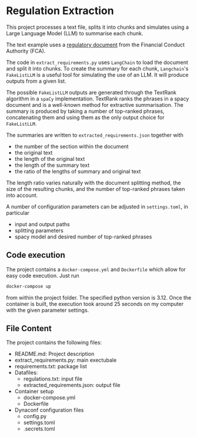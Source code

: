 # Regulation Extraction

This project processes a text file, splits it into chunks 
and simulates using a Large Language Model (LLM) to 
summarise each chunk.

The text example uses a 
[regulatory document](https://www.fca.org.uk/publication/consultation/cp24-24.pdf) 
from the Financial Conduct Authority (FCA).

The code in `extract_requirements.py` uses `LangChain` to load the document and split it into chunks.
To create the summary for each chunk,
`Langchain`'s `FakeListLLM` is a useful tool for simulating the use of an LLM.
It will produce outputs from a given list.

The possible `FakeListLLM` outputs are generated through the TextRank algorithm in a `spaCy` implementation.
TextRank ranks the phrases in a spacy document and is a well-known method for extractive summarisation.
The summary is produced by taking a number of top-ranked phrases, 
concatenating them and using them as the only output choice for `FakeListLLM`.

The summaries are written to `extracted_requirements.json` 
together with 
- the number of the section within the document
- the original text
- the length of the original text
- the length of the summary text
- the ratio of the lengths of summary and original text

The length ratio varies naturally with the document 
splitting method, the size of the resulting chunks, 
and the number of top-ranked phrases taken into account.

A number of configuration parameters can be adjusted in `settings.toml`,
in particular 
- input and output paths
- splitting parameters
- spacy model and desired number of top-ranked phrases

## Code execution

The project contains a `docker-compose.yml` and `Dockerfile` which allow for easy code execution.
Just run 

```bash
docker-compose up
```

from within the project folder.
The specified python version is 3.12.
Once the container is built, the execution took 
around 25 seconds on my computer with the given 
parameter settings.


## File Content

The project contains the following files:
- README.md: Project description
- extract_requirements.py: main exectubale
- requirements.txt: package list
- Datafiles:
  - regulations.txt: input file
  - extracted_requirements.json: output file
- Container setup
  - docker-compose.yml
  - Dockerfile
- Dynaconf configuration files
  - config.py  
  - settings.toml
  - .secrets.toml
